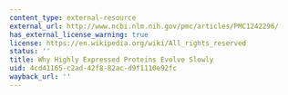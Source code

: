 ```yaml
---
content_type: external-resource
external_url: http://www.ncbi.nlm.nih.gov/pmc/articles/PMC1242296/
has_external_license_warning: true
license: https://en.wikipedia.org/wiki/All_rights_reserved
status: ''
title: Why Highly Expressed Proteins Evolve Slowly
uid: 4cd41165-c2ad-42f8-82ac-d9f1110e92fc
wayback_url: ''
---
```

